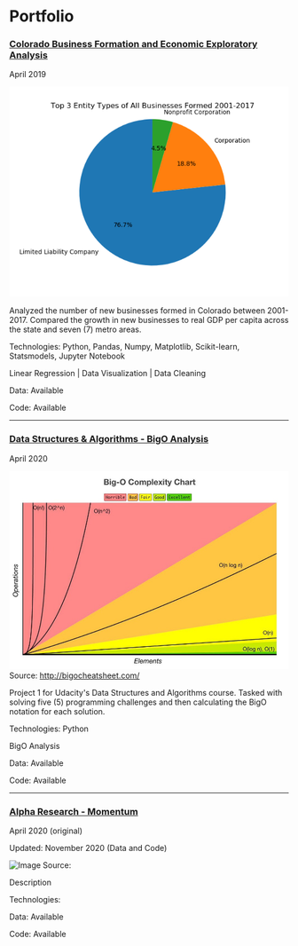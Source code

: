 # Portfolio

### [Colorado Business Formation and Economic Exploratory Analysis](https://github.com/ryancur/Colorado-Business-Formation.git)

April 2019

![](images/Top3EntityTypesofAllBusinessesFormed2001-2017.png)


Analyzed the number of new businesses formed in Colorado between 2001-2017. Compared the growth in new businesses to real GDP per capita across the state and seven (7) metro areas.

Technologies: Python, Pandas, Numpy, Matplotlib, Scikit-learn, Statsmodels, Jupyter Notebook

Linear Regression | Data Visualization | Data Cleaning


Data: Available

Code: Available

---

### [Data Structures & Algorithms - BigO Analysis](https://github.com/ryancur/Data-Structures-Algorithms-BigO)

April 2020

![BigO Chart](images/BigO_notation.jpeg)
Source: http://bigocheatsheet.com/

Project 1 for Udacity's Data Structures and Algorithms course. Tasked with solving five (5) programming challenges and then calculating the BigO notation for each solution.


Technologies: Python

BigO Analysis


Data: Available

Code: Available

---

### [Alpha Research - Momentum](https://github.com/ryancur/Alpha-Research-Momentum)

April 2020 (original)

Updated: November 2020 (Data and Code)

![Image](images/)
Source:

Description

Technologies:


Data: Available

Code: Available 
